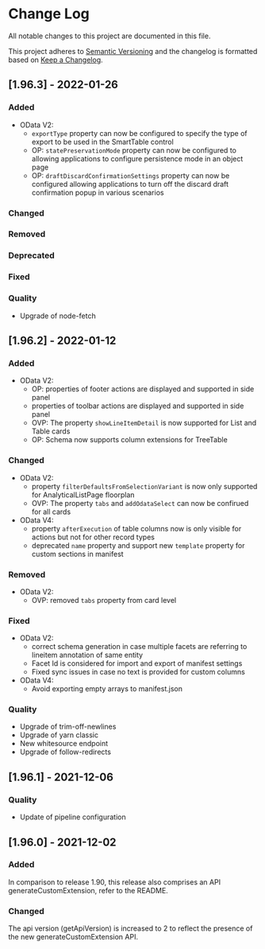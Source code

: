 # Change Log

All notable changes to this project are documented in this file.

This project adheres to [Semantic Versioning](http://semver.org/) and the changelog is formatted based on [Keep a Changelog](http://keepachangelog.com/).

## [1.96.3] - 2022-01-26

### Added

- OData V2:
  - `exportType` property can now be configured to specify the type of export to be used in the SmartTable control
  - OP: `statePreservationMode` property can now be configured to allowing applications to configure persistence mode in an object page
  - OP: `draftDiscardConfirmationSettings` property can now be configured allowing applications to turn off the discard draft confirmation popup in various scenarios

### Changed

### Removed

### Deprecated

### Fixed

### Quality

- Upgrade of node-fetch

## [1.96.2] - 2022-01-12

### Added

- OData V2:
  - OP: properties of footer actions are displayed and supported in side panel
  - properties of toolbar actions are displayed and supported in side panel
  - OVP: The property `showLineItemDetail` is now supported for List and Table cards
  - OP: Schema now supports column extensions for TreeTable

### Changed

- OData V2:
  - property `filterDefaultsFromSelectionVariant` is now only supported for AnalyticalListPage floorplan
  - OVP: The property `tabs` and `addOdataSelect` can now be confirued for all cards
- OData V4:
  - property `afterExecution` of table columns now is only visible for actions but not for other record types
  - deprecated `name` property and support new `template` property for custom sections in manifest
  
### Removed

- OData V2:
  - OVP: removed `tabs` property from card level

### Fixed

- OData V2:
  - correct schema generation in case multiple facets are referring to lineitem annotation of same entity
  - Facet Id is considered for import and export of manifest settings
  - Fixed sync issues in case no text is provided for custom columns
- OData V4:
  - Avoid exporting empty arrays to manifest.json

### Quality

- Upgrade of trim-off-newlines
- Upgrade of yarn classic
- New whitesource endpoint
- Upgrade of follow-redirects

## [1.96.1] - 2021-12-06

### Quality

- Update of pipeline configuration

## [1.96.0] - 2021-12-02

### Added

In comparison to release 1.90, this release also comprises an API generateCustomExtension, refer to the README.

### Changed

The api version (getApiVersion) is increased to 2 to reflect the presence of the new generateCustomExtension API.
